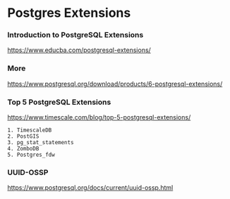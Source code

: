 # Postgres Extensions


### Introduction to PostgreSQL Extensions

https://www.educba.com/postgresql-extensions/


### More

https://www.postgresql.org/download/products/6-postgresql-extensions/


### Top 5 PostgreSQL Extensions

https://www.timescale.com/blog/top-5-postgresql-extensions/


	1. TimescaleDB
	2. PostGIS
	3. pg_stat_statements
	4. ZomboDB
	5. Postgres_fdw


### UUID-OSSP

https://www.postgresql.org/docs/current/uuid-ossp.html

